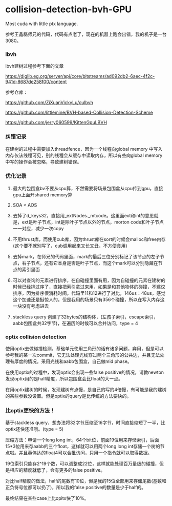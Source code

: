 # collision-detection-bvh-GPU

Most cuda with little ptx language.

参考王鑫磊师兄的代码，代码有点老了，现在的机器上跑会出错，我的机子是一台3080。

### lbvh

lbvh建树过程参考下面的文章

https://diglib.eg.org/server/api/core/bitstreams/ad092db2-6aec-4f2c-941d-8687de258f00/content

参考仓库：

https://github.com/ZiXuanVickyLu/culbvh

https://github.com/littlemine/BVH-based-Collision-Detection-Scheme

https://github.com/jerry060599/KittenGpuLBVH

### 纠错记录

在建树的过程中需要加入threadfence，因为一个线程向global memory 中写入内存仅该线程可见，别的线程会从缓存中读取内存，所以有些向global memory中写的操作会被忽略，导致建树错误。

### 优化记录

1. 最大的包围盒bv不要从cpu算，不然需要将场景包围盒从cpu传到gpu，直接gpu上面开shared memory算

2. SOA < AOS

3. 去掉了d_keys32，直接用_extNodes._mtcode。这里面ext和int的意思就是，ext是叶子节点，int是除叶子节点以外的节点，morton code和叶子节点一一对应，减少一次copy

4. 不用thrust库，而使用cub库，因为thrust库在sort的时候会malloc和free内存(这个要不就别写了，cub调用起来又长又丑，不方便食用)

5. 去掉mark，在师兄的代码里面，mark的最后三位分别标记了该节点的左子节点，右子节点，还有它本身是否是叶子节点，而这个mark可以分别隐藏在节点的索引里面

6. 可以对查询的元素进行排序，在自碰撞里面有用，因为自碰撞的元素在建树的时候已经排过序了，直接把索引拿过来用，如果是和其他物体的碰撞，不建议排序，因为排序很消耗时间。代码里11和12进行了对比，146us：48us，感觉这个加速还是挺惊人的。但是我用的场景只有356个碰撞，所以在写入内存这一块没有考虑进去

7. stackless query 创建了32bytes的结构体，(左孩子索引，escape索引，aabb包围盒共32字节)，在遍历的时候可以合并访问，type = 4

### optix collision detection

使用optix去做碰撞检测，基础单元使用三角形的话有诸多问题，弃用，但是可以参考我的某一次commit，它无法处理光线穿过两个三角形的公共边，并且无法处理有厚度的情况。采用光线和aabb包围盒，自己做mid phase。

在使用optix的过程中，发现optix会出现一些false positive的情况，请教newton发现optix用的是half精度，所以包围盒会比float的大一点。

在用optix建树的时候，发现建树有点慢，是自己的写的4倍慢，有可能是我的建树的某些参数没设置。但是optix的query是比传统的方法要快的。

### 比optix更快的方法！

基于stackless query，想办法将32字节压缩至16字节，时间直接缩短了一半，比optix还快还准哦。(type = 5)

压缩方法：申请一个long long int，64个bit位，前面19位用来存储索引，后面15*3位用来存aabb的三个float，这样就可以用两个long long int存储一个树的节点啦。并且英伟达的float4可以合批访问，只用一个指令就可以取得数据。

19位索引只能存2^19个数，可以调整成22位，这样就能处理百万量级的碰撞，但是相应的精度就低了，会有更多的false positive。

对比half精度的做法，half的尾数有10位，但是我的15位全部用来存储尾数(基数和正负符号位都可以扔了)，所以我的false positive的数量是少于half的。

最终结果在某些case上比opitx快了10%。

